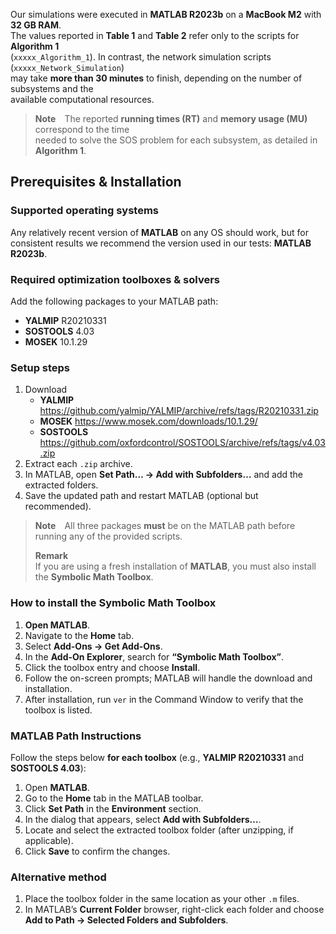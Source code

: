 Our simulations were executed in **MATLAB R2023b** on a **MacBook M2** with **32 GB RAM**.  
The values reported in **Table 1** and **Table 2** refer only to the scripts for **Algorithm 1**  
(`xxxxx_Algorithm_1`). In contrast, the network simulation scripts (`xxxxx_Network_Simulation`)  
may take **more than 30 minutes** to finish, depending on the number of subsystems and the  
available computational resources.  

> **Note** The reported **running times (RT)** and **memory usage (MU)** correspond to the time  
> needed to solve the SOS problem for each subsystem, as detailed in **Algorithm 1**.

## Prerequisites & Installation

### Supported operating systems
Any relatively recent version of **MATLAB** on any OS should work, but for consistent results we recommend the version used in our tests: **MATLAB R2023b**.

### Required optimization toolboxes & solvers  
Add the following packages to your MATLAB path:

- **YALMIP** R20210331  
- **SOSTOOLS** 4.03  
- **MOSEK** 10.1.29  

### Setup steps
1. Download  
   - **YALMIP**    <https://github.com/yalmip/YALMIP/archive/refs/tags/R20210331.zip>  
   - **MOSEK**    <https://www.mosek.com/downloads/10.1.29/>  
   - **SOSTOOLS** <https://github.com/oxfordcontrol/SOSTOOLS/archive/refs/tags/v4.03.zip>  
2. Extract each `.zip` archive.  
3. In MATLAB, open **Set Path… → Add with Subfolders…** and add the extracted folders.  
4. Save the updated path and restart MATLAB (optional but recommended).

> **Note** All three packages **must** be on the MATLAB path before running any of the provided scripts.
> 
> **Remark&nbsp;**  
> If you are using a fresh installation of **MATLAB**, you must also install the **Symbolic Math Toolbox**.

### How to install the Symbolic Math Toolbox

1. **Open MATLAB**.  
2. Navigate to the **Home** tab.  
3. Select **Add-Ons → Get Add-Ons**.  
4. In the **Add-On Explorer**, search for **“Symbolic Math Toolbox”**.  
5. Click the toolbox entry and choose **Install**.  
6. Follow the on-screen prompts; MATLAB will handle the download and installation.  
7. After installation, run `ver` in the Command Window to verify that the toolbox is listed.

### MATLAB Path Instructions

Follow the steps below **for each toolbox** (e.g., **YALMIP R20210331** and **SOSTOOLS 4.03**):

1. Open **MATLAB**.  
2. Go to the **Home** tab in the MATLAB toolbar.  
3. Click **Set Path** in the **Environment** section.  
4. In the dialog that appears, select **Add with Subfolders…**.  
5. Locate and select the extracted toolbox folder (after unzipping, if applicable).  
6. Click **Save** to confirm the changes.

### Alternative method

1. Place the toolbox folder in the same location as your other `.m` files.  
2. In MATLAB’s **Current Folder** browser, right-click each folder and choose  
   **Add to Path → Selected Folders and Subfolders**.

